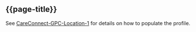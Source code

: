 ## {{page-title}}

See [CareConnect-GPC-Location-1](https://simplifier.net/guide/gpconnect-data-model/Home/FHIR-Assets/All-assets/Profiles/Profile--CareConnect-GPC-Location-1?version=current) for details on how to populate the profile.